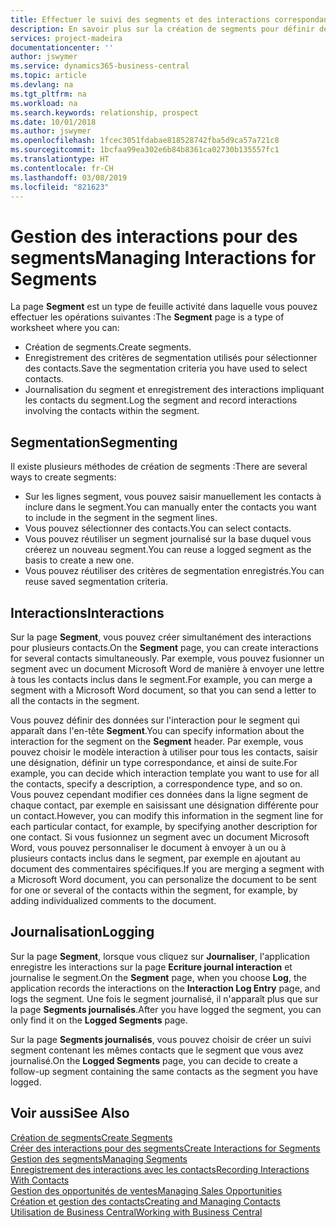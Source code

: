 ```yaml
---
title: Effectuer le suivi des segments et des interactions correspondantes| Microsoft Docs
description: En savoir plus sur la création de segments pour définir des groupes de contacts et spécifier des interactions pour des segments.
services: project-madeira
documentationcenter: ''
author: jswymer
ms.service: dynamics365-business-central
ms.topic: article
ms.devlang: na
ms.tgt_pltfrm: na
ms.workload: na
ms.search.keywords: relationship, prospect
ms.date: 10/01/2018
ms.author: jswymer
ms.openlocfilehash: 1fcec3051fdabae818528742fba5d9ca57a721c8
ms.sourcegitcommit: 1bcfaa99ea302e6b84b8361ca02730b135557fc1
ms.translationtype: HT
ms.contentlocale: fr-CH
ms.lasthandoff: 03/08/2019
ms.locfileid: "821623"
---
```

# <a name="managing-interactions-for-segments"></a><span data-ttu-id="bbfd6-103">Gestion des interactions pour des segments</span><span class="sxs-lookup"><span data-stu-id="bbfd6-103">Managing Interactions for Segments</span></span>
<span data-ttu-id="bbfd6-104">La page **Segment** est un type de feuille activité dans laquelle vous pouvez effectuer les opérations suivantes :</span><span class="sxs-lookup"><span data-stu-id="bbfd6-104">The **Segment** page is a type of worksheet where you can:</span></span>

* <span data-ttu-id="bbfd6-105">Création de segments.</span><span class="sxs-lookup"><span data-stu-id="bbfd6-105">Create segments.</span></span>
* <span data-ttu-id="bbfd6-106">Enregistrement des critères de segmentation utilisés pour sélectionner des contacts.</span><span class="sxs-lookup"><span data-stu-id="bbfd6-106">Save the segmentation criteria you have used to select contacts.</span></span>
* <span data-ttu-id="bbfd6-107">Journalisation du segment et enregistrement des interactions impliquant les contacts du segment.</span><span class="sxs-lookup"><span data-stu-id="bbfd6-107">Log the segment and record interactions involving the contacts within the segment.</span></span>

## <a name="segmenting"></a><span data-ttu-id="bbfd6-108">Segmentation</span><span class="sxs-lookup"><span data-stu-id="bbfd6-108">Segmenting</span></span>
<span data-ttu-id="bbfd6-109">Il existe plusieurs méthodes de création de segments :</span><span class="sxs-lookup"><span data-stu-id="bbfd6-109">There are several ways to create segments:</span></span>

* <span data-ttu-id="bbfd6-110">Sur les lignes segment, vous pouvez saisir manuellement les contacts à inclure dans le segment.</span><span class="sxs-lookup"><span data-stu-id="bbfd6-110">You can manually enter the contacts you want to include in the segment in the segment lines.</span></span>
* <span data-ttu-id="bbfd6-111">Vous pouvez sélectionner des contacts.</span><span class="sxs-lookup"><span data-stu-id="bbfd6-111">You can select contacts.</span></span>
* <span data-ttu-id="bbfd6-112">Vous pouvez réutiliser un segment journalisé sur la base duquel vous créerez un nouveau segment.</span><span class="sxs-lookup"><span data-stu-id="bbfd6-112">You can reuse a logged segment as the basis to create a new one.</span></span>
* <span data-ttu-id="bbfd6-113">Vous pouvez réutiliser des critères de segmentation enregistrés.</span><span class="sxs-lookup"><span data-stu-id="bbfd6-113">You can reuse saved segmentation criteria.</span></span>

## <a name="interactions"></a><span data-ttu-id="bbfd6-114">Interactions</span><span class="sxs-lookup"><span data-stu-id="bbfd6-114">Interactions</span></span>
<span data-ttu-id="bbfd6-115">Sur la page **Segment**, vous pouvez créer simultanément des interactions pour plusieurs contacts.</span><span class="sxs-lookup"><span data-stu-id="bbfd6-115">On the **Segment** page, you can create interactions for several contacts simultaneously.</span></span> <span data-ttu-id="bbfd6-116">Par exemple, vous pouvez fusionner un segment avec un document Microsoft Word de manière à envoyer une lettre à tous les contacts inclus dans le segment.</span><span class="sxs-lookup"><span data-stu-id="bbfd6-116">For example, you can merge a segment with a Microsoft Word document, so that you can send a letter to all the contacts in the segment.</span></span>

<span data-ttu-id="bbfd6-117">Vous pouvez définir des données sur l'interaction pour le segment qui apparaît dans l'en-tête **Segment**.</span><span class="sxs-lookup"><span data-stu-id="bbfd6-117">You can specify information about the interaction for the segment on the **Segment** header.</span></span> <span data-ttu-id="bbfd6-118">Par exemple, vous pouvez choisir le modèle interaction à utiliser pour tous les contacts, saisir une désignation, définir un type correspondance, et ainsi de suite.</span><span class="sxs-lookup"><span data-stu-id="bbfd6-118">For example, you can decide which interaction template you want to use for all the contacts, specify a description, a correspondence type, and so on.</span></span> <span data-ttu-id="bbfd6-119">Vous pouvez cependant modifier ces données dans la ligne segment de chaque contact, par exemple en saisissant une désignation différente pour un contact.</span><span class="sxs-lookup"><span data-stu-id="bbfd6-119">However, you can modify this information in the segment line for each particular contact, for example, by specifying another description for one contact.</span></span> <span data-ttu-id="bbfd6-120">Si vous fusionnez un segment avec un document Microsoft Word, vous pouvez personnaliser le document à envoyer à un ou à plusieurs contacts inclus dans le segment, par exemple en ajoutant au document des commentaires spécifiques.</span><span class="sxs-lookup"><span data-stu-id="bbfd6-120">If you are merging a segment with a Microsoft Word document, you can personalize the document to be sent for one or several of the contacts within the segment, for example, by adding individualized comments to the document.</span></span>

## <a name="logging"></a><span data-ttu-id="bbfd6-121">Journalisation</span><span class="sxs-lookup"><span data-stu-id="bbfd6-121">Logging</span></span>
<span data-ttu-id="bbfd6-122">Sur la page **Segment**, lorsque vous cliquez sur **Journaliser**, l'application enregistre les interactions sur la page **Ecriture journal interaction** et journalise le segment.</span><span class="sxs-lookup"><span data-stu-id="bbfd6-122">On the **Segment** page, when you choose **Log**, the application records the interactions on the **Interaction Log Entry** page, and logs the segment.</span></span> <span data-ttu-id="bbfd6-123">Une fois le segment journalisé, il n'apparaît plus que sur la page **Segments journalisés**.</span><span class="sxs-lookup"><span data-stu-id="bbfd6-123">After you have logged the segment, you can only find it on the **Logged Segments** page.</span></span>

<span data-ttu-id="bbfd6-124">Sur la page **Segments journalisés**, vous pouvez choisir de créer un suivi segment contenant les mêmes contacts que le segment que vous avez journalisé.</span><span class="sxs-lookup"><span data-stu-id="bbfd6-124">On the **Logged Segments** page, you can decide to create a follow-up segment containing the same contacts as the segment you have logged.</span></span>

## <a name="see-also"></a><span data-ttu-id="bbfd6-125">Voir aussi</span><span class="sxs-lookup"><span data-stu-id="bbfd6-125">See Also</span></span>
[<span data-ttu-id="bbfd6-126">Création de segments</span><span class="sxs-lookup"><span data-stu-id="bbfd6-126">Create Segments</span></span>](marketing-how-create-segment.md)  
[<span data-ttu-id="bbfd6-127">Créer des interactions pour des segments</span><span class="sxs-lookup"><span data-stu-id="bbfd6-127">Create Interactions for Segments</span></span>](marketing-how-create-interactions.md)  
[<span data-ttu-id="bbfd6-128">Gestion des segments</span><span class="sxs-lookup"><span data-stu-id="bbfd6-128">Managing Segments</span></span>](marketing-segments.md)  
[<span data-ttu-id="bbfd6-129">Enregistrement des interactions avec les contacts</span><span class="sxs-lookup"><span data-stu-id="bbfd6-129">Recording Interactions With Contacts</span></span>](marketing-interactions.md)  
[<span data-ttu-id="bbfd6-130">Gestion des opportunités de ventes</span><span class="sxs-lookup"><span data-stu-id="bbfd6-130">Managing Sales Opportunities</span></span>](marketing-manage-sales-opportunities.md)  
[<span data-ttu-id="bbfd6-131">Création et gestion des contacts</span><span class="sxs-lookup"><span data-stu-id="bbfd6-131">Creating and Managing Contacts</span></span>](marketing-contacts.md)  
[<span data-ttu-id="bbfd6-132">Utilisation de Business Central</span><span class="sxs-lookup"><span data-stu-id="bbfd6-132">Working with Business Central</span></span>](ui-work-product.md)
